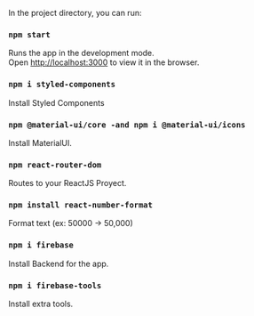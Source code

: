 In the project directory, you can run:

### `npm start`

Runs the app in the development mode.\
Open [http://localhost:3000](http://localhost:3000) to view it in the browser.

### `npm i styled-components`

Install Styled Components

### `npm @material-ui/core -and npm i @material-ui/icons`

Install MaterialUI.

### `npm react-router-dom`

Routes to your ReactJS Proyect.

### `npm install react-number-format`

Format text (ex: 50000 -> 50,000)

### `npm i firebase`

Install Backend for the app.

### `npm i firebase-tools`

Install extra tools.
